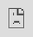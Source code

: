 # Lab 5

This lab has has four tasks.
Complete each task in the appropriate `.ipynb` file, these are the only files that will be graded for this lab.

## Submission Instructions

Once you are done with his lab, you will need to submit your repository for grading on Gradescope.

NOTE: If you make any changes to your GitHub repository, you MUST re-submit on Gradescope to make sure we grade the latest version of your repository. You may submit on Gradescope as many times as you like.

I have recorded a video with some instructions on how to submit your lab on Gradescope:
<iframe src="https://player.vimeo.com/video/570761775?badge=0&autopause=0&player_id=0&app_id=58479" frameborder="0" allow="autoplay; fullscreen; picture-in-picture" allowfullscreen style="position:absolute;top:0;left:0;width:100%;height:100%;" title="Submitting your GitHub Classroom assignment via Gradescope"></iframe>
<script src="https://player.vimeo.com/api/player.js"></script>

Click here to view the video in a new browser window.

Those same instructions are summarized here in text:

   1. Accept the GitHub Classroom assignment for thhis lab (likely already done)

   1. Commit and push your change to GitHub.

   1. Log in to your Canvas course, and click Gradescope in the left sidebar.

   1. You will be enrolled in the course and receive a confirmation email. Gradescope will also open in a new window/tab with your course dashboard and all active assignments.

   1. If this is your first time using Gradescope, you will need to set a password:

In the confirmation email you received from Gradescope, click the set your password link. Enter the same password in the password and password confirmation fields, and click Set Password.

   1. You can now access Gradescope through your Canvas course.

   1. When in Gradescope, click the course and you will see a list of assignments. Select the assignment you want to submit.

   1. Before you can start submitting work, you may see a dialog box telling you that your assignment will be timed. Read the information carefully, and click Start Assignment only when you’re ready for the countdown to begin.

   1. The first time you do this, you will need to sync your GitHub account with Gradescope, and GRANT permission to our GitHub organization.

   1. Once you log in and link your GitHub account, you should find the repository and submit it to Gradescope.

   1. Gradescope will email you a confirmation of your submitted work, with a link to the submission.

Note: If you make any future commits to this repository, you will need to re-submit on Gradescope. You may resubmit as many times as you like before the deadline + grace period, but you will not be able to commit after this time!

You are all done with this Lab!

Congratulations!
